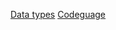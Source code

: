 [Data types](https://javascript.info/data-types)
[Codeguage](https://www.codeguage.com/courses/js/)
